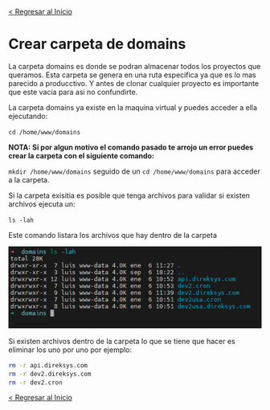 [< Regresar al Inicio](./README.md)

# Crear carpeta de domains

La carpeta domains es donde se podran almacenar todos los proyectos que queramos. Esta carpeta se genera en una ruta especifica ya que es lo mas parecido a producctivo. Y antes de clonar cualquier proyecto es importante que este vacia para asi no confundirte.

La carpeta domains ya existe en la maquina virtual y puedes acceder a ella ejecutando:

``cd /home/www/domains``

**NOTA: Si por algun motivo el comando pasado te arrojo un error puedes crear la carpeta con el siguiente comando:**

``mkdir /home/www/domains`` seguido de un ``cd /home/www/domains`` para acceder a la carpeta.

Si la carpeta exisitia es posible que tenga archivos para validar si existen archivos ejecuta un:

``ls -lah``

Este comando listara los archivos que hay dentro de la carpeta

![Imagen](./images/carpeta_domain/1.png)

Si existen archivos dentro de la carpeta lo que se tiene que hacer es eliminar los uno por uno por ejemplo:

```bash
rm -r api.direksys.com
rm -r dev2.direksys.com
rm -r dev2.cron
```

[< Regresar al Inicio](./README.md)